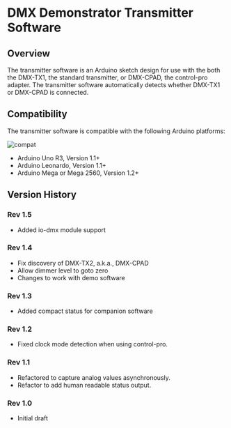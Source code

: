 # DMX Demonstrator Transmitter Software

## Overview

The transmitter software is an Arduino sketch design for use with the both the DMX-TX1, the standard transmitter, or DMX-CPAD, the control-pro adapter. The transmitter software automatically detects whether DMX-TX1 or DMX-CPAD is connected.

## Compatibility

 The transmitter software is compatible with the following Arduino platforms:

![compat](https://img.shields.io/badge/compat-verified-brightgreen)

- Arduino Uno R3, Version 1.1+
- Arduino Leonardo, Version 1.1+
- Arduino Mega or Mega 2560, Version 1.2+

## Version History

### Rev 1.5

- Added io-dmx module support

### Rev 1.4

- Fix discovery of DMX-TX2, a.k.a., DMX-CPAD
- Allow dimmer level to goto zero
- Changes to work with demo software

### Rev 1.3

- Added compact status for companion software

### Rev 1.2

- Fixed clock mode detection when using control-pro.

### Rev 1.1

- Refactored to capture analog values asynchronously.
- Refactor to add human readable status output.

### Rev 1.0

- Initial draft
